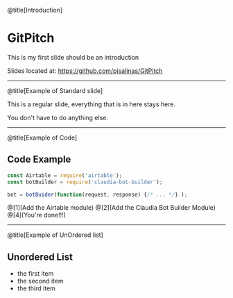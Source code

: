 @title[Introduction]

# GitPitch
This is my first slide should be an introduction

Slides located at: https://github.com/pjsalinas/GitPitch

---

@title[Example of Standard slide]

This is a regular slide, everything that is in here stays here.

You don't have to do anything else.

---

@title[Example of Code]

## Code Example

```javascript
const Airtable = require('airtable');
const botBuilder = require('claudia-bot-builder');

bot = botBuider(function(request, response) {/* ... */} );
```

@[1](Add the Airtable module)
@[2](Add the Claudia Bot Builder Module)
@[4](You're done!!!)

---

@title[Example of UnOrdered list]

## Unordered List

* the first item
* the second item
* the third item


